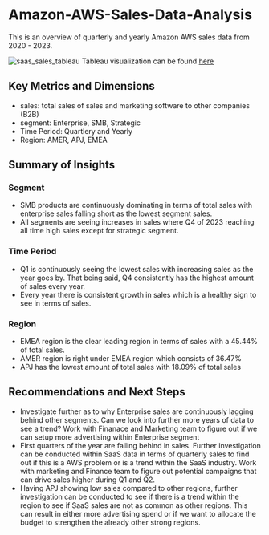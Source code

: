 # Amazon-AWS-Sales-Data-Analysis
This is an overview of quarterly and yearly Amazon AWS sales data from 2020 - 2023.

![saas_sales_tableau](https://github.com/user-attachments/assets/331fa009-cf9e-46e6-a6c7-2543697387ce)
Tableau visualization can be found [here](https://public.tableau.com/app/profile/christopher.hur5507/viz/AmazonAWSSalesDashboard/Dashboard1)

## Key Metrics and Dimensions
- sales: total sales of sales and marketing software to other companies (B2B)
- segment: Enterprise, SMB, Strategic
- Time Period: Quartlery and Yearly
- Region: AMER, APJ, EMEA

## Summary of Insights

### Segment
- SMB products are continuously dominating in terms of total sales with enterprise sales falling short as the lowest segment sales.
- All segments are seeing increases in sales where Q4 of 2023 reaching all time high sales except for strategic segment.

### Time Period
- Q1 is continuously seeing the lowest sales with increasing sales as the year goes by. That being said, Q4 consistently has the highest
amount of sales every year. 
- Every year there is consistent growth in sales which is a healthy sign to see in terms of sales.

### Region
- EMEA region is the clear leading region in terms of sales with a 45.44% of total sales. 
- AMER region is right under EMEA region which consists of 36.47%
- APJ has the lowest amount of total sales with 18.09% of total sales

## Recommendations and Next Steps
- Investigate further as to why Enterprise sales are continuously lagging behind other segments. Can we look into further more years of data
to see a trend? Work with Finanace and Marketing team to figure out if we can setup more advertising within Enterprise segment
- First quarters of the year are falling behind in sales. Further investigation can be conducted within SaaS data in terms of quarterly sales
to find out if this is a AWS problem or is a trend within the SaaS industry. Work with marketing and Finance team to figure out potential campaigns
that can drive sales higher during Q1 and Q2.
- Having APJ showing low sales compared to other regions, further investigation can be conducted to see if there is a trend within the region 
to see if SaaS sales are not as common as other regions. This can result in either more advertising spend or if we want to allocate the budget to strengthen
the already other strong regions.
